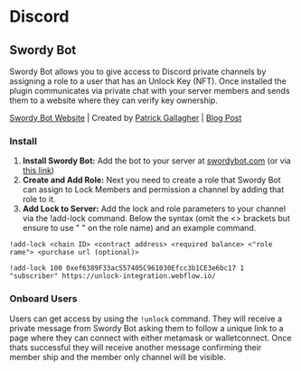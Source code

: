# Discord

## Swordy Bot

Swordy Bot allows you to give access to Discord private channels by assigning a role to a user that has an Unlock Key \(NFT\). Once installed the plugin communicates via private chat with your server members and sends them to a website where they can verify key ownership.  

[Swordy Bot Website](https://swordybot.com) \| Created by [Patrick Gallagher](https://patrickgallagher.dev/) \| [Blog Post](https://unlock-protocol.com/blog/swordy-bot-intro)

### Install

1. **Install Swordy Bot:** Add the bot to your server at [swordybot.com](http://swordybot.com) \(or via [this link](https://discord.com/oauth2/authorize?client_id=816782676438417429&scope=bot&permissions=8)\)
2. **Create and Add Role:** Next you need to create a role that Swordy Bot can assign to Lock Members and permission a channel by adding that role to it.
3. **Add Lock to Server:** Add the lock and role parameters to your channel via the !add-lock command. Below the syntax \(omit the &lt;&gt; brackets but ensure to use " " on the role name\) and an example command.

```text
!add-lock <chain ID> <contract address> <required balance> <"role rame"> <purchase url (optional)>

!add-lock 100 0xef6389F33ac557405C961030Efcc3b1CE3e6bc17 1 "subscriber" https://unlock-integration.webflow.io/
```

### Onboard Users

Users can get access by using the `!unlock` command. They will receive a private message from Swordy Bot asking them to follow a unique link to a page where they can connect with either metamask or walletconnect. Once thats successful they will receive another message confirming their member ship and the member only channel will be visible.

